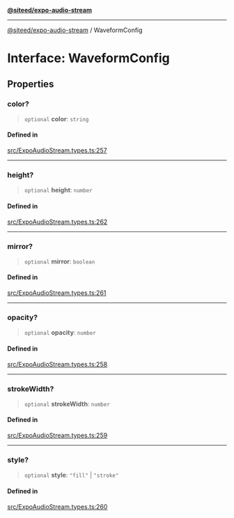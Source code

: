 [**@siteed/expo-audio-stream**](../README.md)

***

[@siteed/expo-audio-stream](../README.md) / WaveformConfig

# Interface: WaveformConfig

## Properties

### color?

> `optional` **color**: `string`

#### Defined in

[src/ExpoAudioStream.types.ts:257](https://github.com/deeeed/expo-audio-stream/blob/5b78ac5765ee3fd334df797c5aa52ca63fddd43d/packages/expo-audio-stream/src/ExpoAudioStream.types.ts#L257)

***

### height?

> `optional` **height**: `number`

#### Defined in

[src/ExpoAudioStream.types.ts:262](https://github.com/deeeed/expo-audio-stream/blob/5b78ac5765ee3fd334df797c5aa52ca63fddd43d/packages/expo-audio-stream/src/ExpoAudioStream.types.ts#L262)

***

### mirror?

> `optional` **mirror**: `boolean`

#### Defined in

[src/ExpoAudioStream.types.ts:261](https://github.com/deeeed/expo-audio-stream/blob/5b78ac5765ee3fd334df797c5aa52ca63fddd43d/packages/expo-audio-stream/src/ExpoAudioStream.types.ts#L261)

***

### opacity?

> `optional` **opacity**: `number`

#### Defined in

[src/ExpoAudioStream.types.ts:258](https://github.com/deeeed/expo-audio-stream/blob/5b78ac5765ee3fd334df797c5aa52ca63fddd43d/packages/expo-audio-stream/src/ExpoAudioStream.types.ts#L258)

***

### strokeWidth?

> `optional` **strokeWidth**: `number`

#### Defined in

[src/ExpoAudioStream.types.ts:259](https://github.com/deeeed/expo-audio-stream/blob/5b78ac5765ee3fd334df797c5aa52ca63fddd43d/packages/expo-audio-stream/src/ExpoAudioStream.types.ts#L259)

***

### style?

> `optional` **style**: `"fill"` \| `"stroke"`

#### Defined in

[src/ExpoAudioStream.types.ts:260](https://github.com/deeeed/expo-audio-stream/blob/5b78ac5765ee3fd334df797c5aa52ca63fddd43d/packages/expo-audio-stream/src/ExpoAudioStream.types.ts#L260)
